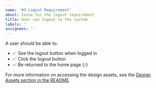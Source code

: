 ```yaml
---
name: '#3 Logout Requirement'
about: Issue for the logout requirement
title: User can logout to the system
labels: ''
assignees: ''
---
```


A user should be able to:

- ✅ See the logout button when logged in
- ✅ Click the logout button
- ✅ Be returned to the home page (`/`)

For more information on accessing the design assets, see the [Design Assets section in the README](https://github.com/OpenClassrooms-Student-Center/Project-10-Bank-API#design-assets).
